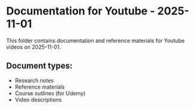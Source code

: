 # Documentation for Youtube - 2025-11-01

This folder contains documentation and reference materials for Youtube videos on 2025-11-01.

## Document types:
- Research notes
- Reference materials
- Course outlines (for Udemy)
- Video descriptions
